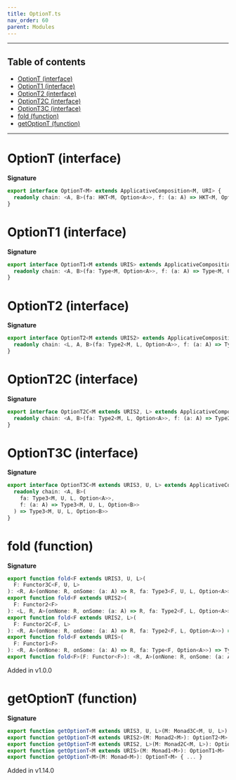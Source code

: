 ```yaml
---
title: OptionT.ts
nav_order: 60
parent: Modules
---
```


---

<h2 class="text-delta">Table of contents</h2>

- [OptionT (interface)](#optiont-interface)
- [OptionT1 (interface)](#optiont1-interface)
- [OptionT2 (interface)](#optiont2-interface)
- [OptionT2C (interface)](#optiont2c-interface)
- [OptionT3C (interface)](#optiont3c-interface)
- [fold (function)](#fold-function)
- [getOptionT (function)](#getoptiont-function)

---

# OptionT (interface)

**Signature**

```ts
export interface OptionT<M> extends ApplicativeComposition<M, URI> {
  readonly chain: <A, B>(fa: HKT<M, Option<A>>, f: (a: A) => HKT<M, Option<B>>) => HKT<M, Option<B>>
}
```

# OptionT1 (interface)

**Signature**

```ts
export interface OptionT1<M extends URIS> extends ApplicativeComposition11<M, URI> {
  readonly chain: <A, B>(fa: Type<M, Option<A>>, f: (a: A) => Type<M, Option<B>>) => Type<M, Option<B>>
}
```

# OptionT2 (interface)

**Signature**

```ts
export interface OptionT2<M extends URIS2> extends ApplicativeComposition21<M, URI> {
  readonly chain: <L, A, B>(fa: Type2<M, L, Option<A>>, f: (a: A) => Type2<M, L, Option<B>>) => Type2<M, L, Option<B>>
}
```

# OptionT2C (interface)

**Signature**

```ts
export interface OptionT2C<M extends URIS2, L> extends ApplicativeComposition2C1<M, URI, L> {
  readonly chain: <A, B>(fa: Type2<M, L, Option<A>>, f: (a: A) => Type2<M, L, Option<B>>) => Type2<M, L, Option<B>>
}
```

# OptionT3C (interface)

**Signature**

```ts
export interface OptionT3C<M extends URIS3, U, L> extends ApplicativeComposition3C1<M, URI, U, L> {
  readonly chain: <A, B>(
    fa: Type3<M, U, L, Option<A>>,
    f: (a: A) => Type3<M, U, L, Option<B>>
  ) => Type3<M, U, L, Option<B>>
}
```

# fold (function)

**Signature**

```ts
export function fold<F extends URIS3, U, L>(
  F: Functor3C<F, U, L>
): <R, A>(onNone: R, onSome: (a: A) => R, fa: Type3<F, U, L, Option<A>>) => Type3<F, U, L, R>
export function fold<F extends URIS2>(
  F: Functor2<F>
): <L, R, A>(onNone: R, onSome: (a: A) => R, fa: Type2<F, L, Option<A>>) => Type2<F, L, R>
export function fold<F extends URIS2, L>(
  F: Functor2C<F, L>
): <R, A>(onNone: R, onSome: (a: A) => R, fa: Type2<F, L, Option<A>>) => Type2<F, L, R>
export function fold<F extends URIS>(
  F: Functor1<F>
): <R, A>(onNone: R, onSome: (a: A) => R, fa: Type<F, Option<A>>) => Type<F, R>
export function fold<F>(F: Functor<F>): <R, A>(onNone: R, onSome: (a: A) => R, fa: HKT<F, Option<A>>) => HKT<F, R> { ... }
```

Added in v1.0.0

# getOptionT (function)

**Signature**

```ts
export function getOptionT<M extends URIS3, U, L>(M: Monad3C<M, U, L>): OptionT3C<M, U, L>
export function getOptionT<M extends URIS2>(M: Monad2<M>): OptionT2<M>
export function getOptionT<M extends URIS2, L>(M: Monad2C<M, L>): OptionT2C<M, L>
export function getOptionT<M extends URIS>(M: Monad1<M>): OptionT1<M>
export function getOptionT<M>(M: Monad<M>): OptionT<M> { ... }
```

Added in v1.14.0
